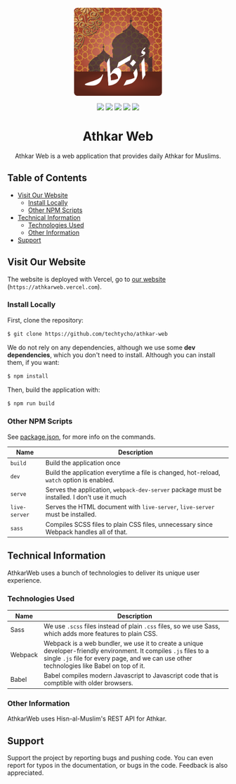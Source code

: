 <p align="center">
  <img 
    width="200"
    height="200"
    src="assets/branding/athkarweb/logo.png"
  >
</p>

<p align="center">
  <img src="https://img.shields.io/github/checks-status/techtycho/athkar-web/67ddc1d0dd8779a11693e1de64014adb43249860?label=build" />
  <img src="https://img.shields.io/badge/Maintained%3F-Yes-brightgreen" />
  <img src="https://img.shields.io/badge/Phase-Pre--alpha-orange" />
  <img src="https://img.shields.io/badge/Deployment-Vercel-informational" />
  <a href="https://athkarweb.vercel.app">
    <img src="https://img.shields.io/badge/Website-Link-success" />
  </a>
</p>

<h1 align="center">Athkar Web</h1>

<p align="center">
  Athkar Web is a web application that provides daily Athkar for Muslims.
<p>

## Table of Contents

- [Visit Our Website](#visit-our-website)
  - [Install Locally](#install-locally)
  - [Other NPM Scripts](#other-npm-scripts)
- [Technical Information](#technical-information)
  - [Technologies Used](#technologies-used)
  - [Other Information](#other-information)
- [Support](#support)

## Visit Our Website

The website is deployed with Vercel, go to [our website](https://athkarweb.vercel.com) (`https://athkarweb.vercel.com`).

### Install Locally

First, clone the repository:

```sh
$ git clone https://github.com/techtycho/athkar-web
```

We do not rely on any dependencies, although we use some **dev dependencies**, which you don't need to install. Although you can install them, if you want:

```sh
$ npm install
```

Then, build the application with:

```sh
$ npm run build
```

### Other NPM Scripts

See [package.json](package.json), for more info on the commands.

| Name          | Description                                                                                 |
| ------------- | ------------------------------------------------------------------------------------------- |
| `build`       | Build the application once                                                                  |
| `dev`         | Build the application everytime a file is changed, hot-reload, `watch` option is enabled.   |
| `serve`       | Serves the application, `webpack-dev-server` package must be installed. I don't use it much |
| `live-server` | Serves the HTML document with `live-server`, `live-server` must be installed.               |
| `sass`        | Compiles SCSS files to plain CSS files, unnecessary since Webpack handles all of that.      |

## Technical Information

AthkarWeb uses a bunch of technologies to deliver its unique user experience.

### Technologies Used

| Name    | Description                                                                                                                                                                                                      |
| ------- | ---------------------------------------------------------------------------------------------------------------------------------------------------------------------------------------------------------------- |
| Sass    | We use `.scss` files instead of plain `.css` files, so we use Sass, which adds more features to plain CSS.                                                                                                       |
| Webpack | Webpack is a web bundler, we use it to create a unique developer-friendly environment. It compiles `.js` files to a single `.js` file for every page, and we can use other technologies like Babel on top of it. |
| Babel   | Babel compiles modern Javascript to Javascript code that is comptible with older browsers.                                                                                                                       |

### Other Information

AthkarWeb uses Hisn-al-Muslim's REST API for Athkar.

## Support

Support the project by reporting bugs and pushing code. You can even report for typos in the documentation, or bugs in the code. Feedback is also appreciated.

